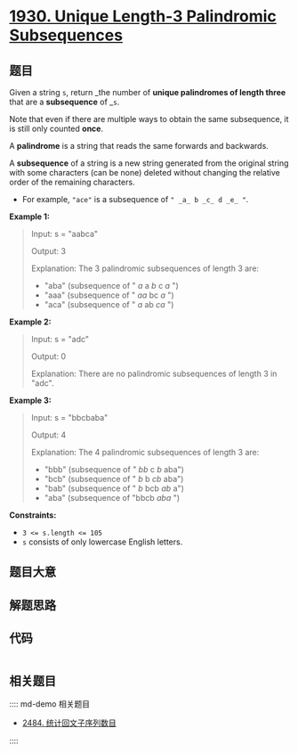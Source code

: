 # [1930. Unique Length-3 Palindromic Subsequences](https://leetcode.com/problems/unique-length-3-palindromic-subsequences)

## 题目

Given a string `s`, return _the number of **unique palindromes of length
three** that are a **subsequence** of _`s`.

Note that even if there are multiple ways to obtain the same subsequence, it
is still only counted **once**.

A **palindrome** is a string that reads the same forwards and backwards.

A **subsequence** of a string is a new string generated from the original
string with some characters (can be none) deleted without changing the
relative order of the remaining characters.

  * For example, `"ace"` is a subsequence of `" _a_ b _c_ d _e_ "`.



**Example 1:**

> Input: s = "aabca"
> 
> Output: 3
> 
> Explanation: The 3 palindromic subsequences of length 3 are:
> - "aba" (subsequence of " _a_ a _b_ c _a_ ")
> - "aaa" (subsequence of " _aa_ bc _a_ ")
> - "aca" (subsequence of " _a_ ab _ca_ ")

**Example 2:**

> Input: s = "adc"
> 
> Output: 0
> 
> Explanation: There are no palindromic subsequences of length 3 in "adc".

**Example 3:**

> Input: s = "bbcbaba"
> 
> Output: 4
> 
> Explanation: The 4 palindromic subsequences of length 3 are:
> - "bbb" (subsequence of " _bb_ c _b_ aba")
> - "bcb" (subsequence of " _b_ b _cb_ aba")
> - "bab" (subsequence of " _b_ bcb _ab_ a")
> - "aba" (subsequence of "bbcb _aba_ ")

**Constraints:**

  * `3 <= s.length <= 105`
  * `s` consists of only lowercase English letters.


## 题目大意

## 解题思路

## 代码

```javascript

```

## 相关题目

:::: md-demo 相关题目
- [2484. 统计回文子序列数目](https://leetcode.com/problems/count-palindromic-subsequences)

::::

